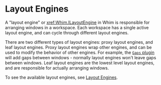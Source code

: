 # Layout Engines

A "layout engine" or <xref:Whim.ILayoutEngine> in Whim is responsible for arranging windows in a workspace. Each workspace has a single active layout engine, and can cycle through different layout engines.

There are two different types of layout engines: proxy layout engines, and leaf layout engines. Proxy layout engines wrap other engines, and can be used to modify the behavior of other engines. For example, the [`Gaps` plugin](../plugins/gaps.md) will add gaps between windows - normally layout engines won't leave gaps between windows. Leaf layout engines are the lowest level layout engines, and are responsible for actually arranging windows.

To see the available layout engines, see [Layout Engines](layout-engines.md).
